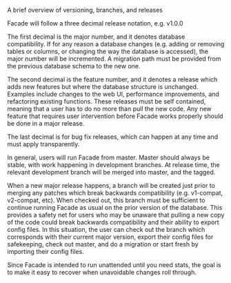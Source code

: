 A brief overview of versioning, branches, and releases

Facade will follow a three decimal release notation, e.g. v1.0.0

The first decimal is the major number, and it denotes database compatibility. If
for any reason a database changes (e.g. adding or removing tables or columns, or
changing the way the database is accessed), the major number will be
incremented. A migration path must be provided from the previous database schema
to the new one.

The second decimal is the feature number, and it denotes a release which adds
new features but where the database structure is unchanged.  Examples include
changes to the web UI, performance improvements, and refactoring existing
functions. These releases must be self contained, meaning that a user has to do
no more than pull the new code. Any new feature that requires user intervention
before Facade works properly should be done in a major release.

The last decimal is for bug fix releases, which can happen at any time and
must apply transparently.

In general, users will run Facade from master. Master should always be stable,
with work happening in development branches. At release time, the relevant
development branch will be merged into master, and the tagged.

When a new major release happens, a branch will be created just prior to merging
any patches which break backwards compatibility (e.g. v1-compat, v2-compat,
etc). When checked out, this branch must be sufficient to continue running
Facade as usual on the prior version of the database. This provides a safety net
for users who may be unaware that pulling a new copy of the code could break
backwards compatibility and their ability to export config files. In this
situation, the user can check out the branch which corresponds with their
current major version, export their config files for safekeeping, check out
master, and do a migration or start fresh by importing their config files.

Since Facade is intended to run unattended until you need stats, the goal is to
make it easy to recover when unavoidable changes roll through.


